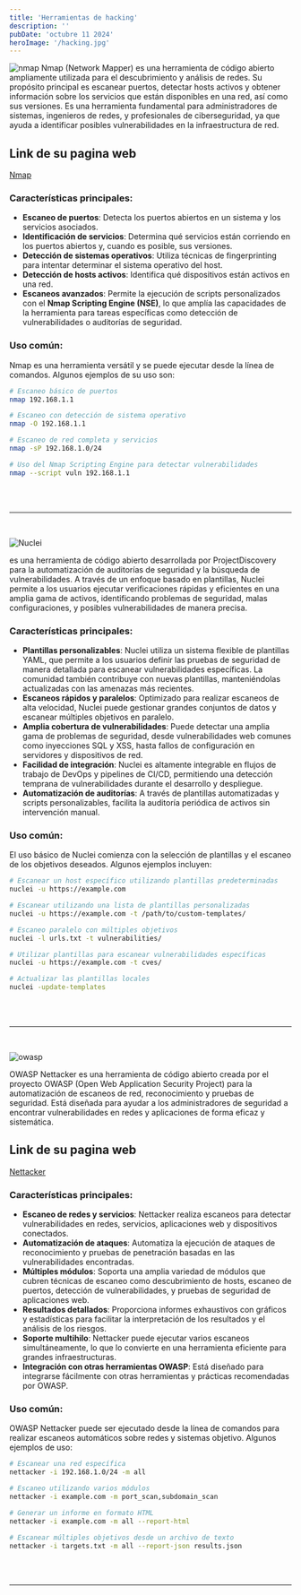 ```yaml
---
title: 'Herramientas de hacking'
description: ''
pubDate: 'octubre 11 2024'
heroImage: '/hacking.jpg'
---
```


![nmap](https://nmap.org/images/nmap-logo-256x256.png)
Nmap (Network Mapper) es una herramienta de código abierto ampliamente utilizada para el descubrimiento y análisis de redes. Su propósito principal es escanear puertos, detectar hosts activos y obtener información sobre los servicios que están disponibles en una red, así como sus versiones. Es una herramienta fundamental para administradores de sistemas, ingenieros de redes, y profesionales de ciberseguridad, ya que ayuda a identificar posibles vulnerabilidades en la infraestructura de red.

## Link de su pagina web

[Nmap](https://nmap.org/)

### Características principales:
- **Escaneo de puertos**: Detecta los puertos abiertos en un sistema y los servicios asociados.
- **Identificación de servicios**: Determina qué servicios están corriendo en los puertos abiertos y, cuando es posible, sus versiones.
- **Detección de sistemas operativos**: Utiliza técnicas de fingerprinting para intentar determinar el sistema operativo del host.
- **Detección de hosts activos**: Identifica qué dispositivos están activos en una red.
- **Escaneos avanzados**: Permite la ejecución de scripts personalizados con el **Nmap Scripting Engine (NSE)**, lo que amplía las capacidades de la herramienta para tareas específicas como detección de vulnerabilidades o auditorías de seguridad.

### Uso común:
Nmap es una herramienta versátil y se puede ejecutar desde la línea de comandos. Algunos ejemplos de su uso son:

```bash
# Escaneo básico de puertos
nmap 192.168.1.1

# Escaneo con detección de sistema operativo
nmap -O 192.168.1.1

# Escaneo de red completa y servicios
nmap -sP 192.168.1.0/24

# Uso del Nmap Scripting Engine para detectar vulnerabilidades
nmap --script vuln 192.168.1.1

```
<br>
<br>
<hr>
<br>

![Nuclei](https://github.com/projectdiscovery/nuclei/raw/dev/static/nuclei-logo.png)

 es una herramienta de código abierto desarrollada por ProjectDiscovery para la automatización de auditorías de seguridad y la búsqueda de vulnerabilidades. A través de un enfoque basado en plantillas, Nuclei permite a los usuarios ejecutar verificaciones rápidas y eficientes en una amplia gama de activos, identificando problemas de seguridad, malas configuraciones, y posibles vulnerabilidades de manera precisa.

### Características principales:
- **Plantillas personalizables**: Nuclei utiliza un sistema flexible de plantillas YAML, que permite a los usuarios definir las pruebas de seguridad de manera detallada para escanear vulnerabilidades específicas. La comunidad también contribuye con nuevas plantillas, manteniéndolas actualizadas con las amenazas más recientes.
- **Escaneos rápidos y paralelos**: Optimizado para realizar escaneos de alta velocidad, Nuclei puede gestionar grandes conjuntos de datos y escanear múltiples objetivos en paralelo.
- **Amplia cobertura de vulnerabilidades**: Puede detectar una amplia gama de problemas de seguridad, desde vulnerabilidades web comunes como inyecciones SQL y XSS, hasta fallos de configuración en servidores y dispositivos de red.
- **Facilidad de integración**: Nuclei es altamente integrable en flujos de trabajo de DevOps y pipelines de CI/CD, permitiendo una detección temprana de vulnerabilidades durante el desarrollo y despliegue.
- **Automatización de auditorías**: A través de plantillas automatizadas y scripts personalizables, facilita la auditoría periódica de activos sin intervención manual.

### Uso común:
El uso básico de Nuclei comienza con la selección de plantillas y el escaneo de los objetivos deseados. Algunos ejemplos incluyen:

```bash
# Escanear un host específico utilizando plantillas predeterminadas
nuclei -u https://example.com

# Escanear utilizando una lista de plantillas personalizadas
nuclei -u https://example.com -t /path/to/custom-templates/

# Escaneo paralelo con múltiples objetivos
nuclei -l urls.txt -t vulnerabilities/

# Utilizar plantillas para escanear vulnerabilidades específicas
nuclei -u https://example.com -t cves/

# Actualizar las plantillas locales
nuclei -update-templates
```
<br>
<br>
<hr>
<br>


![owasp](https://raw.githubusercontent.com/OWASP/Nettacker/master/nettacker/web/static/img/owasp.png)

OWASP Nettacker es una herramienta de código abierto creada por el proyecto OWASP (Open Web Application Security Project) para la automatización de escaneos de red, reconocimiento y pruebas de seguridad. Está diseñada para ayudar a los administradores de seguridad a encontrar vulnerabilidades en redes y aplicaciones de forma eficaz y sistemática.

## Link de su pagina web

[Nettacker](https://github.com/OWASP/Nettacker)

### Características principales:
- **Escaneo de redes y servicios**: Nettacker realiza escaneos para detectar vulnerabilidades en redes, servicios, aplicaciones web y dispositivos conectados.
- **Automatización de ataques**: Automatiza la ejecución de ataques de reconocimiento y pruebas de penetración basadas en las vulnerabilidades encontradas.
- **Múltiples módulos**: Soporta una amplia variedad de módulos que cubren técnicas de escaneo como descubrimiento de hosts, escaneo de puertos, detección de vulnerabilidades, y pruebas de seguridad de aplicaciones web.
- **Resultados detallados**: Proporciona informes exhaustivos con gráficos y estadísticas para facilitar la interpretación de los resultados y el análisis de los riesgos.
- **Soporte multihilo**: Nettacker puede ejecutar varios escaneos simultáneamente, lo que lo convierte en una herramienta eficiente para grandes infraestructuras.
- **Integración con otras herramientas OWASP**: Está diseñado para integrarse fácilmente con otras herramientas y prácticas recomendadas por OWASP.

### Uso común:
OWASP Nettacker puede ser ejecutado desde la línea de comandos para realizar escaneos automáticos sobre redes y sistemas objetivo. Algunos ejemplos de uso:

```bash
# Escanear una red específica
nettacker -i 192.168.1.0/24 -m all

# Escaneo utilizando varios módulos
nettacker -i example.com -m port_scan,subdomain_scan

# Generar un informe en formato HTML
nettacker -i example.com -m all --report-html

# Escanear múltiples objetivos desde un archivo de texto
nettacker -i targets.txt -m all --report-json results.json
```
<br>
<br>
<hr>
<br>